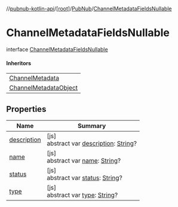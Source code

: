 //[pubnub-kotlin-api](../../../../index.md)/[[root]](../../index.md)/[PubNub](../index.md)/[ChannelMetadataFieldsNullable](index.md)

# ChannelMetadataFieldsNullable

interface [ChannelMetadataFieldsNullable](index.md)

#### Inheritors

| |
|---|
| [ChannelMetadata](../-channel-metadata/index.md) |
| [ChannelMetadataObject](../-channel-metadata-object/index.md) |

## Properties

| Name | Summary |
|---|---|
| [description](description.md) | [js]<br>abstract var [description](description.md): [String](https://kotlinlang.org/api/latest/jvm/stdlib/kotlin/-string/index.html)? |
| [name](name.md) | [js]<br>abstract var [name](name.md): [String](https://kotlinlang.org/api/latest/jvm/stdlib/kotlin/-string/index.html)? |
| [status](status.md) | [js]<br>abstract var [status](status.md): [String](https://kotlinlang.org/api/latest/jvm/stdlib/kotlin/-string/index.html)? |
| [type](type.md) | [js]<br>abstract var [type](type.md): [String](https://kotlinlang.org/api/latest/jvm/stdlib/kotlin/-string/index.html)? |
